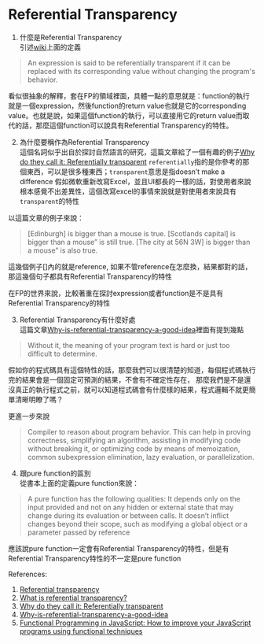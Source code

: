 # Referential Transparency
1. 什麼是Referential Transparency  
引述[wiki](https://en.wikipedia.org/wiki/Referential_transparency)上面的定義
> An expression is said to be referentially transparent if it can be replaced with its corresponding value without changing the program's behavior.

看似很抽象的解釋，套在FP的領域裡面，具體一點的意思就是：function的執行就是一個expression，然後function的return value也就是它的corresponding value。也就是說，如果這個function的執行，可以直接用它的return value而取代的話，那麼這個function可以說具有Referential Transparency的特性。

2. 為什麼要稱作為Referential Transparency  
這個名詞似乎出自於探討自然語言的研究，這篇文章給了一個有趣的例子[Why do they call it: Referentially transparent](http://www.nobugs.org/blog/archives/2008/11/12/why-do-they-call-it-referentially-transparent/)
`referentially`指的是你參考的那個東西，可以是很多種東西；`transparent`意思是指doesn’t make a difference
假如微軟重新改寫Excel，並且UI都長的一樣的話，對使用者來說根本感覺不出差異性，這個改寫excel的事情來說就是對使用者來說具有`transparent`的特性

以這篇文章的例子來說：
> [Edinburgh] is bigger than a mouse is true.
> [Scotlands capital] is bigger than a mouse” is still true.
> [The city at 56N 3W] is bigger than a mouse” is also true.

這幾個例子[]內的就是reference, 如果不管reference在怎麼換，結果都對的話，那這幾個句子都具有Referential Transparency的特性

在FP的世界來說，比較著重在探討expression或者function是不是具有Referential Transparency的特性

3. Referential Transparency有什麼好處  
這篇文章[Why-is-referential-transparency-a-good-idea](https://www.quora.com/Why-is-referential-transparency-a-good-idea)裡面有提到幾點
> Without it, the meaning of your program text is hard or just too difficult to determine.

假如你的程式碼具有這個特性的話，那麼我們可以很清楚的知道，每個程式碼執行完的結果會是一個固定可預測的結果，不會有不確定性存在，
那麼我們是不是還沒真正的執行程式之前，就可以知道程式碼會有什麼樣的結果，程式邏輯不就更簡單清晰明瞭了嗎？

更進一步來說
> Compiler to reason about program behavior. This can help in proving correctness, simplifying an algorithm, assisting in modifying code without breaking it, or optimizing code by means of memoization, common subexpression elimination, lazy evaluation, or parallelization.

4. 跟pure function的區別  
從書本上面的定義pure function來說：
> A pure function has the following qualities:
> It depends only on the input provided and not on any hidden or external state that may change during its evaluation or between calls.
> It doesn’t inflict changes beyond their scope, such as modifying a global object or a parameter passed by reference

應該說pure function一定會有Referential Transparency的特性，但是有Referential Transparency特性的不一定是pure function

References:  
1. [Referential transparency](https://en.wikipedia.org/wiki/Referential_transparency)  
2. [What is referential transparency?](http://stackoverflow.com/questions/210835/what-is-referential-transparency)  
3. [Why do they call it: Referentially transparent](http://www.nobugs.org/blog/archives/2008/11/12/why-do-they-call-it-referentially-transparent/)  
4. [Why-is-referential-transparency-a-good-idea](https://www.quora.com/Why-is-referential-transparency-a-good-idea)  
5. [Functional Programming in JavaScript: How to improve your JavaScript programs using functional techniques](https://www.amazon.com/Functional-Programming-JavaScript-functional-techniques/dp/1617292826)